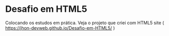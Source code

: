 # Desafio em HTML5
 Colocando os estudos em prática. 
 Veja o projeto que criei com HTML5
 site ( https://jhon-devweb.github.io/Desafio-em-HTML5/ )
